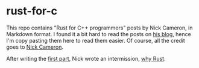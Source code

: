 rust-for-c
==========

This repo contains "Rust for C++ programmers" posts by Nick Cameron, in Markdown format. I found it a bit hard to read the posts on [his blog](http://featherweightmusings.blogspot.com/), hence I'm copy pasting them here to read them easier. Of course, all the credit goes to [Nick Cameron](http://www.ncameron.org/).

After writing the [first part](/rust-for-c-programmers-part-1-hello.md), Nick wrote an intermission, [why Rust](http://featherweightmusings.blogspot.ca/2014/04/rust-for-c-programmers-intermission-why.html).
